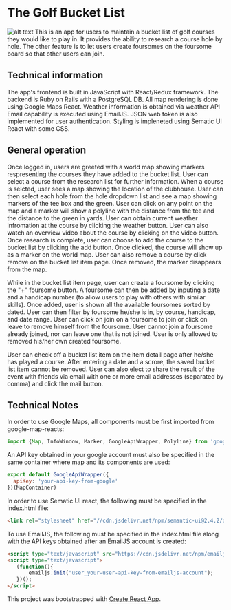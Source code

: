# The Golf Bucket List
![alt text](https://github.com/https://github.com/LukGit/mod5-golf-bucket-list-client/blob/master/src/img/Golf_Bucket_screenshot.png?raw=true)
This is an app for users to maintain a bucket list of golf courses they would like to play in. It provides the ability to research a course hole by hole. The other feature is to let users create foursomes on the foursome board so that other users can join. 

## Technical information

The app's frontend is built in JavaScript with React/Redux framework. The backend is Ruby on Rails with a PostgreSQL DB. All map rendering is done using Google Maps React. Weather information is obtained via weather API Email capability is executed using EmailJS. JSON web token is also implemented for user authentication. Styling is impleneted using Sematic UI React with some CSS. 

## General operation

Once logged in, users are greeted with a world map showing markers respresenting the courses they have added to the bucket list. User can select a course from the research list for further information. When a course is selcted, user sees a map showing the location of the clubhouse. User can then select each hole from the hole dropdown list and see a map showing markers of the tee box and the green. User can click on any point on the map and a marker will show a polyline with the distance from the tee and the distance to the green in yards. User can obtain current weather infromation at the course by clicking the weather button. User can also watch an overview video about the course by clicking on the video button. Once research is complete, user can choose to add the course to the bucket list by clicking the add button. Once clicked, the course will show up as a marker on the world map. User can also remove a course by click remove on the bucket list item page. Once removed, the marker disappears from the map. 

While in the bucket list item page, user can create a foursome by clicking the "+" foursome button. A foursome can then be added by inputing a date and a handicap number (to allow users to play with others with similar skills). Once added, user is shown all the available foursomes sorted by dated. User can then filter by foursome he/she is in, by course, handicap, and date range. User can click on join on a foursome to join or click on leave to remove himself from the foursome. User cannot join a foursome already joined, nor can leave one that is not joined. User is only allowed to removed his/her own created foursome. 

User can check off a bucket list item on the item detail page after he/she has played a course. After entering a date and a scrore, the saved bucket list item cannot be removed. User can also elect to share the result of the event with friends via email with one or more email addresses (separated by comma) and click the mail button. 

## Technical Notes

In order to use Google Maps, all components must be first imported from google-map-reacts: 

```javascript
import {Map, InfoWindow, Marker, GoogleApiWrapper, Polyline} from 'google-maps-react';
```
An API key obtained in your google account must also be specified in the same container where map and its components are used:
```javascript
export default GoogleApiWrapper({
  apiKey: 'your-api-key-from-google'
})(MapContainer)
```
In order to use Sematic UI react, the following must be specified in the index.html file:
```html
<link rel="stylesheet" href="//cdn.jsdelivr.net/npm/semantic-ui@2.4.2/dist/semantic.min.css" />
```
To use EmailJS, the following must be specified in the index.html file along with the API keys obtained after an EmailJS account is created:
```html
<script type="text/javascript" src="https://cdn.jsdelivr.net/npm/emailjs-com@2.3.2/dist/email.min.js"></script>
<script type="text/javascript">
   (function(){
       emailjs.init("user_your-user-api-key-from-emailjs-account");
   })();
</script>
```

This project was bootstrapped with [Create React App](https://github.com/facebook/create-react-app).
